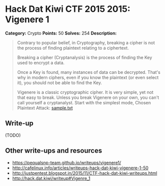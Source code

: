 # Hack Dat Kiwi CTF 2015 2015: Vigenere 1

**Category:** Crypto
**Points:** 50
**Solves:** 254
**Description:**

> Contrary to popular belief, in Cryptography, breaking a cipher is not the process of finding plaintext relating to a ciphertext.
> 
> Breaking a cipher (Cryptanalysis) is the process of finding the Key used to encrypt a data.
> 
> Once a Key is found, many instances of data can be decrypted. That's why in modern ciphers, even if you know the plaintext (or even select it), you should not be able to find the Key.
> 
> Vigenere is a classic cryptographic cipher. It is very simple, yet not that easy to break. Unless you break Vigenere on your own, you can't call yourself a cryptanalyst. Start with the simplest mode, Chosen Plaintext Attack: [sample.txt](./sample.txt)


## Write-up

(TODO)

## Other write-ups and resources

* <https://pequalsnp-team.github.io/writeups/vigenere1/>
* <http://cafelinux.info/articles/writeups-hack-dat-kiwi-vigenere-1-50>
* <http://justpentest.blogspot.in/2015/11/CTF-hack-dat-kiwi-writeups.html>
* <http://hack.dat.kiwi/writeup#Vigenre_1>
